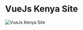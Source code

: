 # VueJs Kenya Site

![VueJs Kenya Site](https://raw.githubusercontent.com/Vuejs-Kenya/VueJs-Kenya-Site/master/src/assets/images/new-look.jpeg)